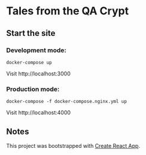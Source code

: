 # Tales from the QA Crypt

## Start the site
### Development mode:

`docker-compose up`

Visit http://localhost:3000

### Production mode:

`docker-compose -f docker-compose.nginx.yml up`

Visit http://localhost:4000

## Notes

This project was bootstrapped with [Create React App](https://github.com/facebookincubator/create-react-app).

